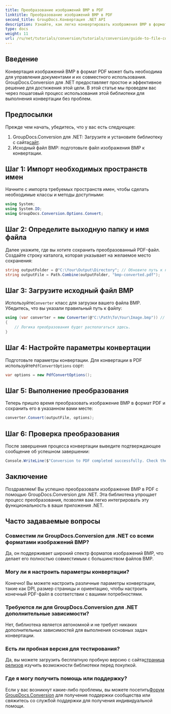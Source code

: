 ```yaml
---
title: Преобразование изображений BMP в PDF
linktitle: Преобразование изображений BMP в PDF
second_title: GroupDocs.Конвертация .NET API
description: Узнайте, как легко конвертировать изображения BMP в формат PDF с помощью GroupDocs.Conversion для .NET. Это всеобъемлющее пошаговое руководство охватывает предварительные условия, обработку исходных файлов и параметры настройки.
type: docs
weight: 11
url: /ru/net/tutorials/conversion/tutorials/conversion/guide-to-file-conversion-to-pdf/converting-bmp-to-pdf/
---
```

## Введение

Конвертация изображений BMP в формат PDF может быть необходима для управления документами и их совместного использования. GroupDocs.Conversion для .NET предоставляет простое и эффективное решение для достижения этой цели. В этой статье мы проведем вас через пошаговый процесс использования этой библиотеки для выполнения конвертации без проблем.

## Предпосылки

Прежде чем начать, убедитесь, что у вас есть следующее:

1.  GroupDocs.Conversion для .NET: Загрузите и установите библиотеку с сайта[сайт](https://releases.groupdocs.com/conversion/net/).
2. Исходный файл BMP: подготовьте файл изображения BMP к конвертации.

## Шаг 1: Импорт необходимых пространств имен

Начните с импорта требуемых пространств имен, чтобы сделать необходимые классы и методы доступными:

```csharp
using System;
using System.IO;
using GroupDocs.Conversion.Options.Convert;
```

## Шаг 2: Определите выходную папку и имя файла

Далее укажите, где вы хотите сохранить преобразованный PDF-файл. Создайте строку каталога, которая указывает на желаемое место сохранения:

```csharp
string outputFolder = @"C:\Your\Output\Directory"; // Обновите путь к каталогу
string outputFile = Path.Combine(outputFolder, "bmp-converted.pdf");
```

## Шаг 3: Загрузите исходный файл BMP

 Используйте`Converter` класс для загрузки вашего файла BMP. Убедитесь, что вы указали правильный путь к файлу:

```csharp
using (var converter = new Converter(@"C:\Path\To\Your\Image.bmp")) // Обновите путь к вашему файлу BMP
{
    // Логика преобразования будет располагаться здесь.
}
```

## Шаг 4: Настройте параметры конвертации

 Подготовьте параметры конвертации. Для конвертации в PDF используйте`PdfConvertOptions` сорт:

```csharp
var options = new PdfConvertOptions();
```

## Шаг 5: Выполнение преобразования

Теперь пришло время преобразовать изображение BMP в формат PDF и сохранить его в указанном вами месте:

```csharp
converter.Convert(outputFile, options);
```

## Шаг 6: Проверка преобразования

После завершения процесса конвертации выведите подтверждающее сообщение об успешном завершении:

```csharp
Console.WriteLine($"Conversion to PDF completed successfully. Check the output in: {outputFolder}");
```

## Заключение

Поздравляем! Вы успешно преобразовали изображение BMP в PDF с помощью GroupDocs.Conversion для .NET. Эта библиотека упрощает процесс преобразования, позволяя вам легко интегрировать эту функциональность в ваши приложения .NET.

## Часто задаваемые вопросы

### Совместим ли GroupDocs.Conversion для .NET со всеми форматами изображений BMP?

Да, он поддерживает широкий спектр форматов изображений BMP, что делает его полностью совместимым с большинством файлов BMP.

### Могу ли я настроить параметры конвертации?

Конечно! Вы можете настроить различные параметры конвертации, такие как DPI, размер страницы и ориентацию, чтобы настроить конечный PDF-файл в соответствии с вашими потребностями.

### Требуются ли для GroupDocs.Conversion для .NET дополнительные зависимости?

Нет, библиотека является автономной и не требует никаких дополнительных зависимостей для выполнения основных задач конвертации.

### Есть ли пробная версия для тестирования?

Да, вы можете загрузить бесплатную пробную версию с сайта[страница релизов](https://releases.groupdocs.com/) изучить возможности библиотеки перед покупкой.

### Где я могу получить помощь или поддержку?

 Если у вас возникнут какие-либо проблемы, вы можете посетить[Форум GroupDocs.Conversion](https://forum.groupdocs.com/c/conversion/11) для получения поддержки сообщества или свяжитесь со службой поддержки для получения индивидуальной помощи.